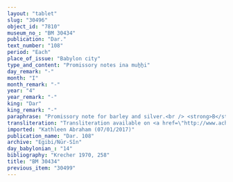 ```yaml
---
layout: "tablet"
slug: "30496"
object_id: "7810"
museum_no_: "BM 30434"
publication: "Dar."
text_number: "108"
period: "Each"
place_of_issue: "Babylon city"
type_and_content: "Promissory notes ina muẖẖi"
day_remark: "-"
month: "I"
month_remark: "-"
year: "4"
year_remark: "-"
king: "Dar"
king_remark: "-"
paraphrase: "Promissory note for barley and silver.<br /> <strong>B</strong> owes 50 kor of barley, 1(*) mina of medium quality silver, of which one-eighth is alloy and 1 mina of stamped (?) silver (<em>ginnu</em>) to <strong>A</strong>. In D&ucirc;zu (IV), the barley should be delivered according to the 36 liters measure. The mentioned silver, namely, 2 minas, of which 1 mina 40(?) and [&hellip;] (= something the details of which are lost in the broken passage), should be paid in &Scaron;ahrīnu. It is not said when the silver payment should take place, unless this was specified in the broken passage. In addition, there is an earlier claim by the same creditor which is still pending. Witnesses.<br /> (*)Joann&egrave;s, Achemenet, reads 2<sup>!</sup>.<br /> &nbsp;<br /> <strong>A </strong>= Marduk-nāṣir-apli/Itti-Marduk-balāṭu//Egibi; <strong>B </strong>= Nādin/Mukīn-Marduk"
transliteration: "Transliteration available on <a href=\"http://www.achemenet.com/fr/item/?/1087349=BM 30434&l=a&c=1&t=1.4/1/24/1/1654778\" target=\"_blank\">Achemenet</a>"
imported: "Kathleen Abraham (07/01/2017)"
publication_name: "Dar. 108"
archive: "Egibi/Nūr-Sîn"
day_babylonian_: "14"
bibliography: "Krecher 1970, 258"
title: "BM 30434"
previous_item: "30499"
---
```

